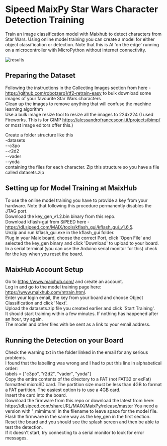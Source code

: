 # Sipeed MaixPy Star Wars Character Detection Training
Train an image classification model with Maixhub to detect characters from Star Wars. Using online model training you can create a model for either object classification or detection. Note that this is AI 'on the edge' running on a microcontroller with MicroPython without internet connectivity.

![results](https://user-images.githubusercontent.com/60509953/106311191-0892f600-6265-11eb-9a53-b60bb8c28444.jpg)

## Preparing the Dataset
Following the instructions in the Collecting Images section from here - https://github.com/robotzero1/tf2-retrain-easy to bulk download some images of your favourite Star Wars characters  
Clean up the images to remove anything that will confuse the machine learning algorithm  
Use a bulk image resize tool to resize all the images to 224x224  (I used Fireworks. This is for GIMP https://alessandrofrancesconi.it/projects/bimp/ or most image editors offer this.)

Create a folder structure like this  
-datasets  
 --c3po  
 --r2d2  
 --vader  
 --yoda  
containing the files for each character. Zip this structure so you have a file called datasets.zip  

## Setting up for Model Training at MaixHub
To use the online model training you have to provide a key from your hardware. Note that following this procedure permanently disables the JTAG port.  
Download the key_gen_v1.2.bin binary from this repo.  
Download kflash-gui from SiPEED here - https://dl.sipeed.com/MAIX/tools/kflash_gui/kflash_gui_v1.6.5.  
Unzip and run kflash_gui.exe in the kflash_gui folder.  
Plug in your Maix board, choose the correct Port, click 'Open File' and selected the key_gen binary and click 'Download' to upload to your board.  
In a serial terminal (you can use the Arduino serial monitor for this) check for the key when you reset the board.  

## MaixHub Account Setup
Go to https://www.maixhub.com/ and create an account.  
Log in and go to the model training page here: https://www.maixhub.com/mtrain.html.  
Enter your login email, the key from your board and choose Object Classification and click 'Next'.  
Upload the datasets.zip file you created earlier and click 'Start Training'.  
It should start training within a few minutes. If nothing has happened after an hour, try again.  
The model and other files with be sent as a link to your email address.  

## Running the Detection on your Board
Check the warning.txt in the folder linked in the email for any serious problems.  
I found that the labelling was wrong and I had to put this line in alphabetical order:  
labels = ["c3po", "r2d2", "vader", "yoda"]  
Copy the entire contents of the directory to a FAT (not FAT32 or exFat) formatted microSD card. The partition size must be less than 4GB to format a FAT partition. The easiest option is to use a 4GB card.  
Insert the card into the board.  
Download the firmware from this repo or download the latest from here: https://dl.sipeed.com/shareURL/MAIX/MaixPy/release/master You need a version with '_mimimum' in the filename to leave space for the model file.  
Flash the firmware in the same way as the key_gen in the first section.  
Reset the board and you should see the splash screen and then be able to test the detection.  
If it doesn't start, try connecting to a serial monitor to look for error messages.  

